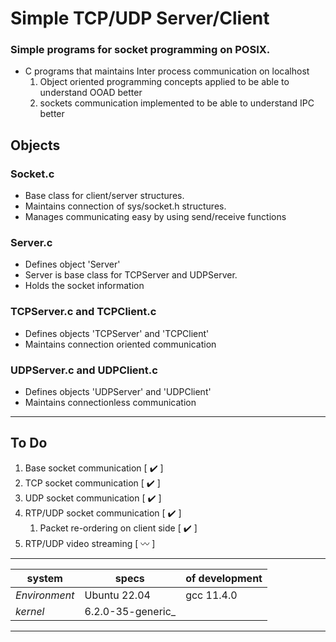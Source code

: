 # Simple TCP/UDP Server/Client
### Simple programs for socket programming on POSIX.

- C programs that maintains Inter process communication on localhost
  1. Object oriented programming concepts applied to be able to understand OOAD better
  2. sockets communication implemented to be able to understand IPC better

## Objects
### Socket.c
- Base class for client/server structures.
- Maintains connection of sys/socket.h structures.
- Manages communicating easy by using send/receive functions

### Server.c
- Defines object 'Server'
- Server is base class for TCPServer and UDPServer.
- Holds the socket information

### TCPServer.c and TCPClient.c
- Defines objects 'TCPServer' and 'TCPClient'
- Maintains connection oriented communication

### UDPServer.c and UDPClient.c
- Defines objects 'UDPServer' and 'UDPClient'
- Maintains connectionless communication

***
## To Do
1. Base socket communication [ :heavy_check_mark: ]
2. TCP socket communication [ :heavy_check_mark: ]
3. UDP socket communication [ :heavy_check_mark: ]
4. RTP/UDP socket communication [ :heavy_check_mark: ]
   1. Packet re-ordering on client side [ :heavy_check_mark: ]
5. RTP/UDP video streaming [ :wavy_dash: ]
***
system | specs | of development|
--- | --- | --- |
_Environment_| Ubuntu 22.04| gcc 11.4.0
_kernel_  | 6.2.0-35-generic_
  ***

